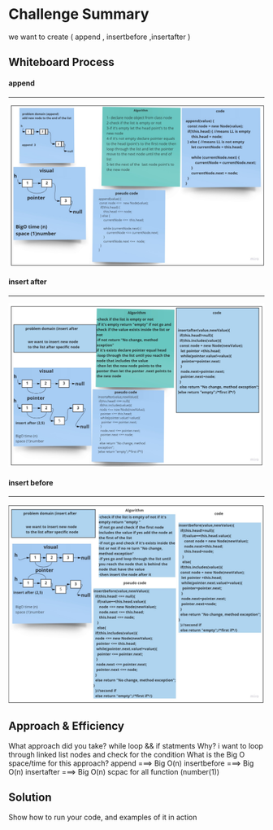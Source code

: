# Challenge Summary
<!-- Description of the challenge -->
we want to create  ( append , insertbefore ,insertafter )
## Whiteboard Process
<!-- Embedded whiteboard image -->
#### append
---
![alt text](append.jpg)
#### insert after
---
![alt text](insertafter.jpg)
#### insert before
---
![alt text](insertbefore.jpg)
## Approach & Efficiency
What approach did you take? while loop && if statments 
 Why? i want to loop through linked list nodes and check for the condition 
 What is the Big O space/time for this approach? 
 append ===> Big O(n)
 insertbefore ===>  Big O(n)
 insertafter ===> Big O(n)
scpac for all function (number(1))
## Solution
 Show how to run your code, and examples of it in action 



 

